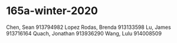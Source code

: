 # 165a-winter-2020
Chen, Sean 913794982
Lopez Rodas, Brenda 913133598
Lu, James 913716164
Quach, Jonathan 913936290
Wang, Lulu 914008509
